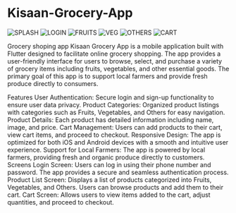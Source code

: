 # Kisaan-Grocery-App
![SPLASH](https://github.com/akash6629/Kisaan-Grocery-App/assets/99340063/b6edf39e-4149-4033-8f81-0c16be25c6dc)
![LOGIN](https://github.com/akash6629/Kisaan-Grocery-App/assets/99340063/72f9bda2-d182-4552-b436-66205595a5a3)
![FRUITS](https://github.com/akash6629/Kisaan-Grocery-App/assets/99340063/aa2085cc-5ed0-4a9e-b9c8-2cbff45af44c)
![VEG](https://github.com/akash6629/Kisaan-Grocery-App/assets/99340063/0f869e47-6b02-4b77-bbd5-0304062b0832)
![OTHERS](https://github.com/akash6629/Kisaan-Grocery-App/assets/99340063/56ea7119-0c75-4169-b27e-89b6e6173903)
![CART](https://github.com/akash6629/Kisaan-Grocery-App/assets/99340063/bff0ec3b-cd7a-40dd-9545-6169a0f349e6)



Grocery shoping app
Kisaan Grocery App is a mobile application built with Flutter designed to facilitate online grocery shopping. The app provides a user-friendly interface for users to browse, select, and purchase a variety of grocery items including fruits, vegetables, and other essential goods. The primary goal of this app is to support local farmers and provide fresh produce directly to consumers.

Features
User Authentication: Secure login and sign-up functionality to ensure user data privacy.
Product Categories: Organized product listings with categories such as Fruits, Vegetables, and Others for easy navigation.
Product Details: Each product has detailed information including name, image, and price.
Cart Management: Users can add products to their cart, view cart items, and proceed to checkout.
Responsive Design: The app is optimized for both iOS and Android devices with a smooth and intuitive user experience.
Support for Local Farmers: The app is powered by local farmers, providing fresh and organic produce directly to customers.
Screens
Login Screen: Users can log in using their phone number and password. The app provides a secure and seamless authentication process.
Product List Screen: Displays a list of products categorized into Fruits, Vegetables, and Others. Users can browse products and add them to their cart.
Cart Screen: Allows users to view items added to the cart, adjust quantities, and proceed to checkout.
